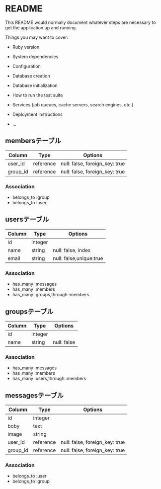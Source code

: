 # README

This README would normally document whatever steps are necessary to get the
application up and running.

Things you may want to cover:

* Ruby version

* System dependencies

* Configuration

* Database creation

* Database initialization

* How to run the test suite

* Services (job queues, cache servers, search engines, etc.)

* Deployment instructions

* ...

## membersテーブル

|Column|Type|Options|
|------|----|-------|
|user_id|reference|null: false, foreign_key: true|
|group_id|reference|null: false, foreign_key: true|

### Association
- belongs_to :group
- belongs_to :user

## usersテーブル

|Column|Type|Options|
|------|----|-------|
|id|integer||
|name|string|null: false, index|
|email|string|null: false,unique:true|

### Association
- has_many :messages
- has_many :members
- has_many :groups,through::members

## groupsテーブル

|Column|Type|Options|
|------|----|-------|
|id|integer||
|name|string|null: false|

### Association
- has_many :messages
- has_many :members
- has_many :users,through::members

## messagesテーブル

|Column|Type|Options|
|------|----|-------|
|id|integer||
|boby|text||
|image|string||
|user_id|reference|null: false, foreign_key: true|
|group_id|reference|null: false, foreign_key: true|

### Association
- belongs_to :user
- belongs_to :group



